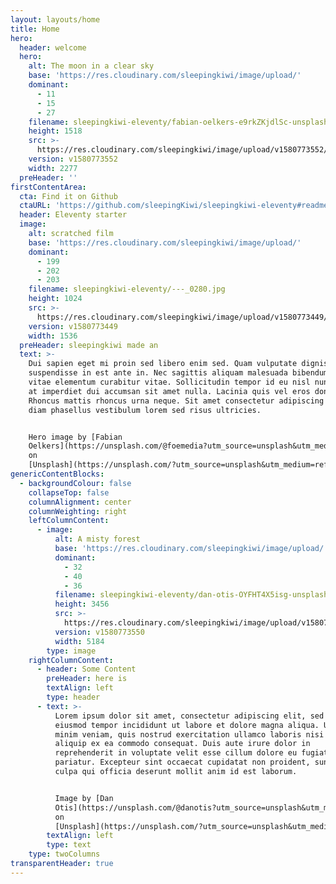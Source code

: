 ```yaml
---
layout: layouts/home
title: Home
hero:
  header: welcome
  hero:
    alt: The moon in a clear sky
    base: 'https://res.cloudinary.com/sleepingkiwi/image/upload/'
    dominant:
      - 11
      - 15
      - 27
    filename: sleepingkiwi-eleventy/fabian-oelkers-e9rkZKjdlSc-unsplash.jpg
    height: 1518
    src: >-
      https://res.cloudinary.com/sleepingkiwi/image/upload/v1580773552/sleepingkiwi-eleventy/fabian-oelkers-e9rkZKjdlSc-unsplash.jpg
    version: v1580773552
    width: 2277
  preHeader: ''
firstContentArea:
  cta: Find it on Github
  ctaURL: 'https://github.com/sleepingKiwi/sleepingkiwi-eleventy#readme'
  header: Eleventy starter
  image:
    alt: scratched film
    base: 'https://res.cloudinary.com/sleepingkiwi/image/upload/'
    dominant:
      - 199
      - 202
      - 203
    filename: sleepingkiwi-eleventy/---_0280.jpg
    height: 1024
    src: >-
      https://res.cloudinary.com/sleepingkiwi/image/upload/v1580773449/sleepingkiwi-eleventy/---_0280.jpg
    version: v1580773449
    width: 1536
  preHeader: sleepingkiwi made an
  text: >-
    Dui sapien eget mi proin sed libero enim sed. Quam vulputate dignissim
    suspendisse in est ante in. Nec sagittis aliquam malesuada bibendum arcu
    vitae elementum curabitur vitae. Sollicitudin tempor id eu nisl nunc. Elit
    at imperdiet dui accumsan sit amet nulla. Lacinia quis vel eros donec.
    Rhoncus mattis rhoncus urna neque. Sit amet consectetur adipiscing elit. Non
    diam phasellus vestibulum lorem sed risus ultricies.


    Hero image by [Fabian
    Oelkers](https://unsplash.com/@foemedia?utm_source=unsplash&utm_medium=referral&utm_content=creditCopyText)
    on
    [Unsplash](https://unsplash.com/?utm_source=unsplash&utm_medium=referral&utm_content=creditCopyText)
genericContentBlocks:
  - backgroundColour: false
    collapseTop: false
    columnAlignment: center
    columnWeighting: right
    leftColumnContent:
      - image:
          alt: A misty forest
          base: 'https://res.cloudinary.com/sleepingkiwi/image/upload/'
          dominant:
            - 32
            - 40
            - 36
          filename: sleepingkiwi-eleventy/dan-otis-OYFHT4X5isg-unsplash.jpg
          height: 3456
          src: >-
            https://res.cloudinary.com/sleepingkiwi/image/upload/v1580773550/sleepingkiwi-eleventy/dan-otis-OYFHT4X5isg-unsplash.jpg
          version: v1580773550
          width: 5184
        type: image
    rightColumnContent:
      - header: Some Content
        preHeader: here is
        textAlign: left
        type: header
      - text: >-
          Lorem ipsum dolor sit amet, consectetur adipiscing elit, sed do
          eiusmod tempor incididunt ut labore et dolore magna aliqua. Ut enim ad
          minim veniam, quis nostrud exercitation ullamco laboris nisi ut
          aliquip ex ea commodo consequat. Duis aute irure dolor in
          reprehenderit in voluptate velit esse cillum dolore eu fugiat nulla
          pariatur. Excepteur sint occaecat cupidatat non proident, sunt in
          culpa qui officia deserunt mollit anim id est laborum.


          Image by [Dan
          Otis](https://unsplash.com/@danotis?utm_source=unsplash&utm_medium=referral&utm_content=creditCopyText)
          on
          [Unsplash](https://unsplash.com/?utm_source=unsplash&utm_medium=referral&utm_content=creditCopyText)
        textAlign: left
        type: text
    type: twoColumns
transparentHeader: true
---
```


